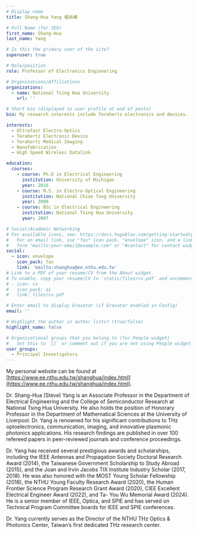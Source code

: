 ```yaml
---
# Display name
title: Shang-Hua Yang 楊尚樺

# Full Name (for SEO)
first_name: Shang-Hua
last_name: Yang

# Is this the primary user of the site?
superuser: true

# Role/position
role: Professor of Electronics Engineering

# Organizations/Affiliations
organizations:
  - name: National Tsing Hua University
    url: ''

# Short bio (displayed in user profile at end of posts)
bio: My research interests include Terahertz electronics and devices.

interests:
  - Ultrafast Electro-Optics
  - Terahertz Electronic Device
  - Terahertz Medical Imaging
  - Nanofabrication
  - High Speed Wireless Datalink

education:
  courses:
    - course: Ph.D in Electrical Engineering
      institution: University of Michigan
      year: 2016
    - course: M.S. in Electro-Optical Engineering
      institution: National Chiao Tung University
      year: 2009
    - course: BSc in Electrical Engineering
      institution: National Tsing Hua University
      year: 2007

# Social/Academic Networking
# For available icons, see: https://docs.hugoblox.com/getting-started/page-builder/#icons
#   For an email link, use "fas" icon pack, "envelope" icon, and a link in the
#   form "mailto:your-email@example.com" or "#contact" for contact widget.
social:
  - icon: envelope
    icon_pack: fas
    link: 'mailto:shanghua@ee.nthu.edu.tw'
# Link to a PDF of your resume/CV from the About widget.
# To enable, copy your resume/CV to `static/files/cv.pdf` and uncomment the lines below.
# - icon: cv
#   icon_pack: ai
#   link: files/cv.pdf

# Enter email to display Gravatar (if Gravatar enabled in Config)
email: ''

# Highlight the author in author lists? (true/false)
highlight_name: false

# Organizational groups that you belong to (for People widget)
#   Set this to `[]` or comment out if you are not using People widget.
user_groups:
  - Principal Investigators
---
```


My personal website can be found at [https://www.ee.nthu.edu.tw/shanghua/index.html](https://www.ee.nthu.edu.tw/shanghua/index.html).

Dr. Shang-Hua (Steve) Yang is an Associate Professor in the Department of Electrical Engineering and the College of Semiconductor Research at National Tsing Hua University. He also holds the position of Honorary Professor in the Department of Mathematical Sciences at the University of Liverpool. Dr. Yang is renowned for his significant contributions to THz optoelectronics, communication, imaging, and innovative plasmonic photonics applications. His research findings are published in over 100 refereed papers in peer-reviewed journals and conference proceedings. 

Dr. Yang has received several prestigious awards and scholarships, including the IEEE Antennas and Propagation Society Doctoral Research Award (2014), the Taiwanese Government Scholarship to Study Abroad (2015), and the Joan and Irvin Jacobs TIX Institute Industry Scholar (2017, 2018). He was also honored with the MOST Young Scholar Fellowship (2018), the NTHU Young Faculty Research Award (2020), the Human Frontier Science Program Research Grant Award (2020), CIEE Excellent Electrical Engineer Award (2022), and Ta- You Wu Memorial Award (2024). He is a senior member of IEEE, Optica, and SPIE and has served on Technical Program Committee boards for IEEE and SPIE conferences. 

Dr. Yang currently serves as the Director of the NTHU THz Optics & Photonics Center, Taiwan’s first dedicated THz research center.
